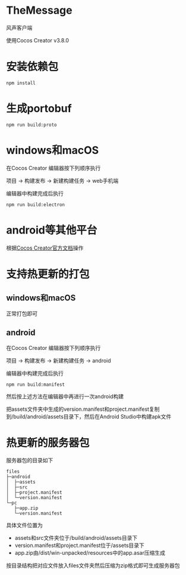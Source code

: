# TheMessage

风声客户端

使用Cocos Creator v3.8.0

# 安装依赖包

`npm install`

# 生成portobuf

`npm run build:proto`

# windows和macOS

在Cocos Creator 编辑器按下列顺序执行

项目 -> 构建发布 -> 新建构建任务 -> web手机端

编辑器中构建完成后执行

`npm run build:electron`

# android等其他平台

根据[Cocos Creator官方文档](https://docs.cocos.com/creator/manual/zh/editor/publish/)操作

# 支持热更新的打包

## windows和macOS

正常打包即可

## android

在Cocos Creator 编辑器按下列顺序执行

项目 -> 构建发布 -> 新建构建任务 -> android

编辑器中构建完成后执行

`npm run build:manifest`

然后按上述方法在编辑器中再进行一次android构建

把assets文件夹中生成的version.manifest和project.manifest复制到/build/android/assets目录下，然后在Android Studio中构建apk文件

# 热更新的服务器包

服务器包的目录如下

```
files
├─android
│  ├─assets
│  ├─src
│  ├─project.manifest
│  └─version.manifest
└─pc
   ├─app.zip
   └─version.manifest
```

具体文件位置为
- assets和src文件夹位于/build/android/assets目录下
- version.manifest和project.manifest位于/assets目录下
- app.zip由/dist/win-unpacked/resources中的app.asar压缩生成

按目录结构把对应文件放入files文件夹然后压缩为zip格式即可生成服务器包
